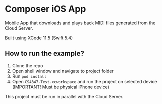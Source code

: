 # Composer iOS App

Mobile App that downloads and plays back MIDI files generated from the Cloud Server.

Built using XCode 11.5 (Swift 5.4)

## How to run the example?
1. Clone the repo
2. Open shell window and navigate to project folder
3. Run `pod install`
4. Open `CS4347-Test.xcworkspace` and run the project on selected device (IMPORTANT! Must be physical iPhone device)

This project must be run in parallel with the Cloud Server.
